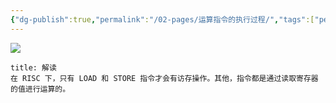 ```yaml
---
{"dg-publish":true,"permalink":"/02-pages/运算指令的执行过程/","tags":["personal/blog","计算机组成原理/CPU"]}
---
```


![](https://yelanyanyu-img-bed.oss-cn-hangzhou.aliyuncs.com/img/blog/2024/11/20241127221207.png)

```ad-note
title: 解读
在 RISC 下，只有 LOAD 和 STORE 指令才会有访存操作。其他，指令都是通过读取寄存器的值进行运算的。
```
